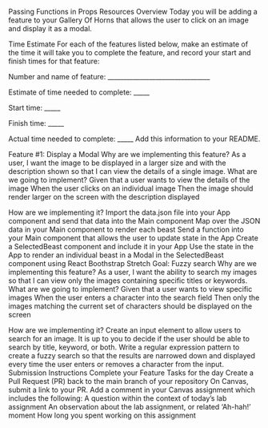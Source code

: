 Passing Functions in Props
Resources
Overview
Today you will be adding a feature to your Gallery Of Horns that allows the user to click on an image and display it as a modal.

Time Estimate
For each of the features listed below, make an estimate of the time it will take you to complete the feature, and record your start and finish times for that feature:

Number and name of feature: ________________________________

Estimate of time needed to complete: _____

Start time: _____

Finish time: _____

Actual time needed to complete: _____
Add this information to your README.

Feature #1: Display a Modal
Why are we implementing this feature?
As a user, I want the image to be displayed in a larger size and with the description shown so that I can view the details of a single image.
What are we going to implement?
Given that a user wants to view the details of the image
When the user clicks on an individual image
Then the image should render larger on the screen with the description displayed

How are we implementing it?
Import the data.json file into your App component and send that data into the Main component
Map over the JSON data in your Main component to render each beast
Send a function into your Main component that allows the user to update state in the App
Create a SelectedBeast component and include it in your App
Use the state in the App to render an individual beast in a Modal in the SelectedBeast component using React Boothstrap
Stretch Goal: Fuzzy search
Why are we implementing this feature?
As a user, I want the ability to search my images so that I can view only the images containing specific titles or keywords.
What are we going to implement?
Given that a user wants to view specific images
When the user enters a character into the search field
Then only the images matching the current set of characters should be displayed on the screen

How are we implementing it?
Create an input element to allow users to search for an image. It is up to you to decide if the user should be able to search by title, keyword, or both.
Write a regular expression pattern to create a fuzzy search so that the results are narrowed down and displayed every time the user enters or removes a character from the input.
Submission Instructions
Complete your Feature Tasks for the day
Create a Pull Request (PR) back to the main branch of your repository
On Canvas, submit a link to your PR. Add a comment in your Canvas assignment which includes the following:
A question within the context of today’s lab assignment
An observation about the lab assignment, or related ‘Ah-hah!’ moment
How long you spent working on this assignment
